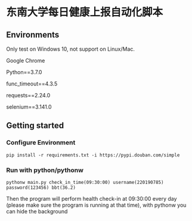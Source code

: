 # 东南大学每日健康上报自动化脚本

## Environments

Only test on Windows 10, not support on Linux/Mac.

Google Chrome

Python==3.7.0

func_timeout==4.3.5

requests==2.24.0

selenium==3.141.0

## Getting started

### Configure Environment

```shell
pip install -r requirements.txt -i https://pypi.douban.com/simple
```

### Run with python/pythonw

```shell
pythonw main.py check_in_time(09:30:00) username(220190785) password(123456) bbt(36.2)
```

Then the program will perform health check-in at 09:30:00 every day (please make sure the program is running at that time), with pythonw you can hide the background
